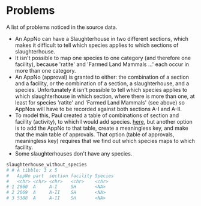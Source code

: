 # Problems

A list of problems noticed in the source data.

*  An AppNo can have a Slaughterhouse in two different sections, which makes
    it difficult to tell which species applies to which sections of
    slaughterhouse.
*  It isn't possible to map one species to one category (and therefore one
    facility), because 'ratite' and 'Farmed Land Mammals ...' each occur in more
    than one category.
*  An AppNo (approval) is granted to either: the combination of a section and a
    facility, or the combination of a section, a slaughterhouse, and a species.
    Unfortunately it isn't possible to tell which species applies to which
    slaughterhouse in which section, where there is more than one, at least for
    species 'ratite' and 'Farmed Land Mammals' (see above) so AppNos will have
    to be recorded against both sections A-I and A-II.
*  To model this, Paul created a table of combinations of section and facility
    (activity), to which I would add species.
    [here](https://github.com/openregister-attic/food-data/blob/master/approvals/data/food-premises-category.tsv),
    but another option is to add the AppNo to that table, create a meaningless
    key, and make that the main table of approvals.  That option (table of
    approvals, meaningless key) requires that we find out which species maps to
    which facility.
*  Some slaughterhouses don't have any species.

```r
slaughterhouse_without_species
# # A tibble: 3 x 5
#   AppNo part  section facility Species
#   <chr> <chr> <chr>   <chr>    <chr>
# 1 2660  A     A-I     SH       <NA>
# 2 2669  A     A-II    SH       <NA>
# 3 5388  A     A-II    SH       <NA>
```
